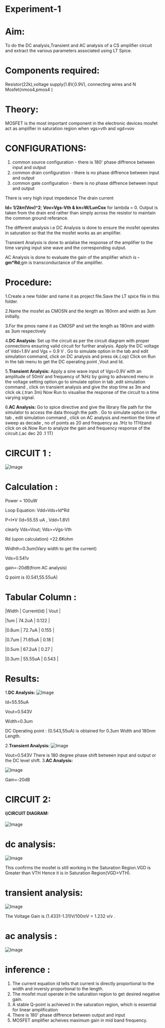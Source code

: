 # Experiment-1
# Aim:
To do the DC analysis,Transient and AC analysis of a CS amplifier circuit and 
extract the various parameters associated using LT Spice.
# Components required: 
Resistor(22k),voltage supply(1.8V,0.9V), connecting wires and N Mosfet(nmos4,pmos4 )
# Theory:
MOSFET is the most important component in the electronic devices 
mosfet act as amplifier in saturation region when vgs>vth and vgd<vth or vds>=vov
# CONFIGURATIONS:
1) common source configuration - there is 180' phase  diffrence between input and output
2) common drain configuration - there is no phase diffrence between input and output
3) common gate configuration - there is no phase diffrence between input and output

There is very high input impedence
The drain current

**Id= 1/2*kn*(Vov)^2**; **Vov=Vgs-Vth & kn=W/L*un*Cox** for lambda = 0.
Output is taken from the drain end rather than simply across the resistor to maintain the common ground referance.

The different analysis i.e DC Analysis is done to ensure the mosfet operates in saturation so that the the mosfet works as an amplifier.

Transient Analysis is done to anlalise the response of the amplifier to the time varying input sine wave and the corresponding output.

AC Analysis is done to evaluate the gain of the amplifier which is **-gm*Rd**;gm is transconductance of the amplifier.
# Procedure:
1.Create a new folder and name it as project file.Save the LT spice file in this folder.

2.Name the mosfet as CMOSN and the length as 180nm and width as 3um initially.

3.For the pmos name it as CMOSP and set the length as 180nm and width as 3um respectively

4.**DC Analysis:** Set up the circuit as per the circuit diagram with proper connections ensuring valid circuit for further analysis.
Apply the DC voltage of Vdd=1.8V and Vgs = 0.9 V . Go to simulate option in the tab and edit simulation command, click on DC analysis and press ok.(.op)
Click on Run in the tab menu to get the DC operating point ,Vout and Id.

5.**Transient Analysis:** Apply a sine wave input of Vgs=0.9V with an amplitude of 50mV and frequency of 1kHz by going to advanced menu in the voltage setting option.go to simulate option in tab ,edit simulation command 
, click on transient analysis and give the stop time as 3m and click ok.(.tran 3m) Now Run to visualise the response of the circuit to a time varying signal.

6.**AC Analysis:** Go to spice directive and give the library file path for the simulator to access the data through the path . Go to simulate option in the tab , edit simulation command , click on AC analysis 
and mention the time of sweep as decade , no of points as 20 and frequency as .1Hz to 1THzand click on ok.Now Run to analyze the gain and frequency response of the circuit.(.ac dec 20 .1 1T)
# CIRCUIT 1 :
![Image](https://github.com/user-attachments/assets/b465a764-eadb-480b-b600-e1f4ce22460c)
# Calculation :
Power = 100uW

Loop Equation: Vdd=Vds+Id*Rd

P=I*V (Id=55.55 uA , Vdd=1.8V)

clearly Vds=Vout; Vds>=Vgs-Vth

Rd (upon calculation) =22.6Kohm 

Widhth=0.3um(Vary width to get the current)

Vds=0.541v

gain=-20dB(from AC analysis)

Q point is (0.541,55.55uA)
# Tabular Column :

|Width |  Current(Id) |  Vout |

|1um   |  74.2uA      | 0.122 |

|0.8um |  72.7uA      | 0.155 |

|0.7um |  71.65uA     | 0.18  |

|0.5um |  67.2uA      | 0.27  |

|0.3um |  55.55uA     | 0.543 | 

# Results:
1.**DC Analysis:**
![Image](https://github.com/user-attachments/assets/cc89c473-d04e-43b0-876a-cc85adb4e72b)





Id=55.55uA

Vout=0.543V

Width=0.3um

DC Operating point : (0.543,55uA) is obtained for 0.3um Width and 180nm Length.

2.**Transient Analysis:**
![Image](https://github.com/user-attachments/assets/2d6359aa-d9c0-4f9a-a694-33de7b46a88e)

Vout=0.543V
There is 180 degree phase shift between input and output or the DC level shift.
3.**AC Analysis:**

![Image](https://github.com/user-attachments/assets/0c964316-3b66-4b0c-ae63-22b0d93d580c)

Gain=-20dB

 # CIRCUIT 2:
 #### i)CIRCUIT DIAGRAM:
 
![Image](https://github.com/user-attachments/assets/da3ed7d8-bb41-495a-9714-fa73af8a1c3f)



# dc analysis:
![Image](https://github.com/user-attachments/assets/42ba850e-8b4c-4596-bc4f-7617feb9dc59)

This confirms the mosfet is still working in the Saturation Region.VGD is Greater than VTH Hence it is in Saturation Region(VGD>VTH).

# transient analysis:
![Image](https://github.com/user-attachments/assets/34bdf3f8-d163-4f1f-84fd-23f94a985075)

The Voltage Gain is (1.4331-1.31)V/100mV = 1.232 v/v .
# ac analysis :

![Image](https://github.com/user-attachments/assets/c2518a54-99af-4d18-bfe9-11424faa488e)

# inference :
1) The current equation id tells  that current is directly proportional to the width and inversly proportional to the length.
2) The mosfet must operate in the saturation region to get desired negative gain.
3)  A stable Q-point is achieved in the saturation region, which is essential for linear amplification
4)  There is 180' phase diffrence between output and input
5)  MOSFET amplifier acheives maximum gain in mid band frequency. 




